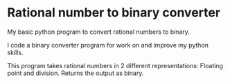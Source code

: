 # Rational number to binary converter
My basic python program to convert rational numbers to binary.

I code a binary converter program for work on and improve my python skills.

This program takes rational numbers in 2 different representations: Floating point and division. Returns the output as binary.
